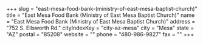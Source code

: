 +++
slug = "east-mesa-food-bank-(ministry-of-east-mesa-baptist-church)"
title = "East Mesa Food Bank (Ministry of East Mesa Baptist Church)"
name = "East Mesa Food Bank (Ministry of East Mesa Baptist Church)"
address = "752 S. Ellsworth Rd."
cityIndexKey = "city-az-mesa"
city = "Mesa"
state = "AZ"
postal = "85208"
website = ""
phone = "480-986-9827"
fax = ""
+++
